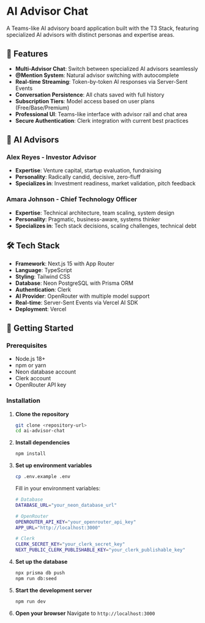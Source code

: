 # AI Advisor Chat

A Teams-like AI advisory board application built with the T3 Stack, featuring specialized AI advisors with distinct personas and expertise areas.

## 🎯 Features

- **Multi-Advisor Chat**: Switch between specialized AI advisors seamlessly
- **@Mention System**: Natural advisor switching with autocomplete
- **Real-time Streaming**: Token-by-token AI responses via Server-Sent Events
- **Conversation Persistence**: All chats saved with full history
- **Subscription Tiers**: Model access based on user plans (Free/Base/Premium)
- **Professional UI**: Teams-like interface with advisor rail and chat area
- **Secure Authentication**: Clerk integration with current best practices

## 🤖 AI Advisors

### Alex Reyes - Investor Advisor
- **Expertise**: Venture capital, startup evaluation, fundraising
- **Personality**: Radically candid, decisive, zero-fluff
- **Specializes in**: Investment readiness, market validation, pitch feedback

### Amara Johnson - Chief Technology Officer
- **Expertise**: Technical architecture, team scaling, system design
- **Personality**: Pragmatic, business-aware, systems thinker
- **Specializes in**: Tech stack decisions, scaling challenges, technical debt

## 🛠️ Tech Stack

- **Framework**: Next.js 15 with App Router
- **Language**: TypeScript
- **Styling**: Tailwind CSS
- **Database**: Neon PostgreSQL with Prisma ORM
- **Authentication**: Clerk
- **AI Provider**: OpenRouter with multiple model support
- **Real-time**: Server-Sent Events via Vercel AI SDK
- **Deployment**: Vercel

## 🚀 Getting Started

### Prerequisites

- Node.js 18+
- npm or yarn
- Neon database account
- Clerk account
- OpenRouter API key

### Installation

1. **Clone the repository**
   ```bash
   git clone <repository-url>
   cd ai-advisor-chat
   ```

2. **Install dependencies**
   ```bash
   npm install
   ```

3. **Set up environment variables**
   ```bash
   cp .env.example .env
   ```

   Fill in your environment variables:
   ```bash
   # Database
   DATABASE_URL="your_neon_database_url"

   # OpenRouter
   OPENROUTER_API_KEY="your_openrouter_api_key"
   APP_URL="http://localhost:3000"

   # Clerk
   CLERK_SECRET_KEY="your_clerk_secret_key"
   NEXT_PUBLIC_CLERK_PUBLISHABLE_KEY="your_clerk_publishable_key"
   ```

4. **Set up the database**
   ```bash
   npx prisma db push
   npm run db:seed
   ```

5. **Start the development server**
   ```bash
   npm run dev
   ```

6. **Open your browser**
   Navigate to `http://localhost:3000`

